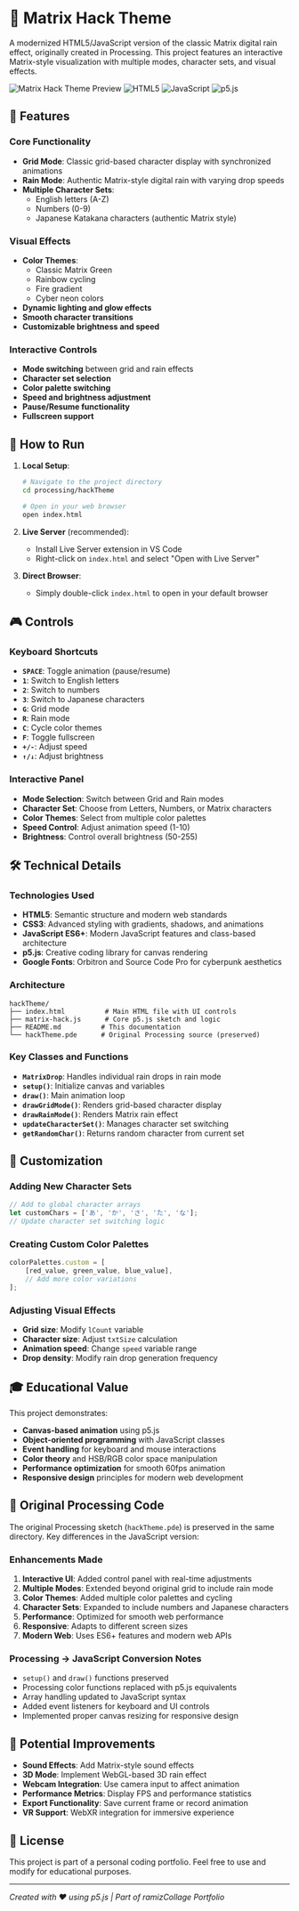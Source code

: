 # 🔢 Matrix Hack Theme

A modernized HTML5/JavaScript version of the classic Matrix digital rain effect, originally created in Processing. This project features an interactive Matrix-style visualization with multiple modes, character sets, and visual effects.

![Matrix Hack Theme Preview](https://img.shields.io/badge/Status-Complete-brightgreen) ![HTML5](https://img.shields.io/badge/HTML5-E34F26?logo=html5&logoColor=white) ![JavaScript](https://img.shields.io/badge/JavaScript-F7DF1E?logo=javascript&logoColor=black) ![p5.js](https://img.shields.io/badge/p5.js-ED225D?logo=p5.js&logoColor=white)

## 🎯 Features

### Core Functionality
- **Grid Mode**: Classic grid-based character display with synchronized animations
- **Rain Mode**: Authentic Matrix-style digital rain with varying drop speeds
- **Multiple Character Sets**: 
  - English letters (A-Z)
  - Numbers (0-9) 
  - Japanese Katakana characters (authentic Matrix style)

### Visual Effects
- **Color Themes**:
  - Classic Matrix Green
  - Rainbow cycling
  - Fire gradient
  - Cyber neon colors
- **Dynamic lighting and glow effects**
- **Smooth character transitions**
- **Customizable brightness and speed**

### Interactive Controls
- **Mode switching** between grid and rain effects
- **Character set selection**
- **Color palette switching**
- **Speed and brightness adjustment**
- **Pause/Resume functionality**
- **Fullscreen support**

## 🚀 How to Run

1. **Local Setup**:
   ```bash
   # Navigate to the project directory
   cd processing/hackTheme
   
   # Open in your web browser
   open index.html
   ```

2. **Live Server** (recommended):
   - Install Live Server extension in VS Code
   - Right-click on `index.html` and select "Open with Live Server"

3. **Direct Browser**:
   - Simply double-click `index.html` to open in your default browser

## 🎮 Controls

### Keyboard Shortcuts
- **`SPACE`**: Toggle animation (pause/resume)
- **`1`**: Switch to English letters
- **`2`**: Switch to numbers
- **`3`**: Switch to Japanese characters
- **`G`**: Grid mode
- **`R`**: Rain mode
- **`C`**: Cycle color themes
- **`F`**: Toggle fullscreen
- **`+/-`**: Adjust speed
- **`↑/↓`**: Adjust brightness

### Interactive Panel
- **Mode Selection**: Switch between Grid and Rain modes
- **Character Set**: Choose from Letters, Numbers, or Matrix characters
- **Color Themes**: Select from multiple color palettes
- **Speed Control**: Adjust animation speed (1-10)
- **Brightness**: Control overall brightness (50-255)

## 🛠️ Technical Details

### Technologies Used
- **HTML5**: Semantic structure and modern web standards
- **CSS3**: Advanced styling with gradients, shadows, and animations
- **JavaScript ES6+**: Modern JavaScript features and class-based architecture
- **p5.js**: Creative coding library for canvas rendering
- **Google Fonts**: Orbitron and Source Code Pro for cyberpunk aesthetics

### Architecture
```
hackTheme/
├── index.html          # Main HTML file with UI controls
├── matrix-hack.js      # Core p5.js sketch and logic
├── README.md          # This documentation
└── hackTheme.pde      # Original Processing source (preserved)
```

### Key Classes and Functions
- **`MatrixDrop`**: Handles individual rain drops in rain mode
- **`setup()`**: Initialize canvas and variables
- **`draw()`**: Main animation loop
- **`drawGridMode()`**: Renders grid-based character display
- **`drawRainMode()`**: Renders Matrix rain effect
- **`updateCharacterSet()`**: Manages character set switching
- **`getRandomChar()`**: Returns random character from current set

## 🎨 Customization

### Adding New Character Sets
```javascript
// Add to global character arrays
let customChars = ['あ', 'か', 'さ', 'た', 'な'];
// Update character set switching logic
```

### Creating Custom Color Palettes
```javascript
colorPalettes.custom = [
    [red_value, green_value, blue_value],
    // Add more color variations
];
```

### Adjusting Visual Effects
- **Grid size**: Modify `lCount` variable
- **Character size**: Adjust `txtSize` calculation
- **Animation speed**: Change `speed` variable range
- **Drop density**: Modify rain drop generation frequency

## 🎓 Educational Value

This project demonstrates:
- **Canvas-based animation** using p5.js
- **Object-oriented programming** with JavaScript classes
- **Event handling** for keyboard and mouse interactions
- **Color theory** and HSB/RGB color space manipulation
- **Performance optimization** for smooth 60fps animation
- **Responsive design** principles for modern web development

## 🔮 Original Processing Code

The original Processing sketch (`hackTheme.pde`) is preserved in the same directory. Key differences in the JavaScript version:

### Enhancements Made
1. **Interactive UI**: Added control panel with real-time adjustments
2. **Multiple Modes**: Extended beyond original grid to include rain mode
3. **Color Themes**: Added multiple color palettes and cycling
4. **Character Sets**: Expanded to include numbers and Japanese characters
5. **Performance**: Optimized for smooth web performance
6. **Responsive**: Adapts to different screen sizes
7. **Modern Web**: Uses ES6+ features and modern web APIs

### Processing → JavaScript Conversion Notes
- `setup()` and `draw()` functions preserved
- Processing color functions replaced with p5.js equivalents
- Array handling updated to JavaScript syntax
- Added event listeners for keyboard and UI controls
- Implemented proper canvas resizing for responsive design

## 🚧 Potential Improvements

- **Sound Effects**: Add Matrix-style sound effects
- **3D Mode**: Implement WebGL-based 3D rain effect
- **Webcam Integration**: Use camera input to affect animation
- **Performance Metrics**: Display FPS and performance statistics
- **Export Functionality**: Save current frame or record animation
- **VR Support**: WebXR integration for immersive experience

## 📄 License

This project is part of a personal coding portfolio. Feel free to use and modify for educational purposes.

---

*Created with ❤️ using p5.js | Part of ramizCollage Portfolio*
